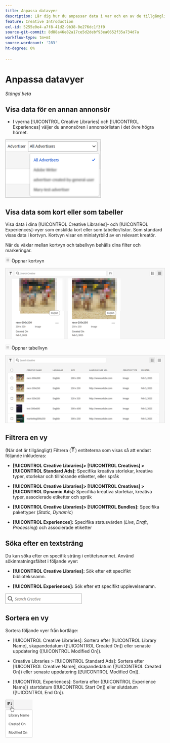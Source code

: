 ```yaml
---
title: Anpassa datavyer
description: Lär dig hur du anpassar data i var och en av de tillgängliga vyerna.
feature: Creative Introduction
exl-id: 5255e0e4-a7f8-41d2-9b38-0e276dc1f3f0
source-git-commit: 8d88a46e82a17ce5d2debf93ea0652f35a734d7a
workflow-type: tm+mt
source-wordcount: '283'
ht-degree: 0%

---
```


# Anpassa datavyer

*Stängd beta*

## Visa data för en annan annonsör

* I vyerna [!UICONTROL Creative Libraries] och [!UICONTROL Experiences] väljer du annonsören i annonsörlistan i det övre högra hörnet.

![Exempel på en annonsörlista](/help/creative/assets/advertiser.png "Exempel på en annonsörlista")

## Visa data som kort eller som tabeller

Visa data i dina [!UICONTROL Creative Libraries]- och [!UICONTROL Experiences]-vyer som enskilda kort eller som tabeller/listor. Som standard visas data i kortvyn. Kortvyn visar en miniatyrbild av en relevant kreatör.

När du växlar mellan kortvyn och tabellvyn behålls dina filter och markeringar.

![Kortvyn](/help/creative/assets/card-view-button.png "Kortvyn") Öppnar kortvyn

![Exempel på en kortvy](/help/creative/assets/card-view-example.png "Exempel på en kortvy")

![Tabell-/listvy](/help/creative/assets/table-view-button.png "Tabellvy") Öppnar tabellvyn

![Exempel på en tabellvy](/help/creative/assets/table-view-example.png "Exempel på en tabellvy")

<!-- not implemented as of 11-26:
In card view, you can increase or decrease the size of the cards.

In either view, you can:

Include all creative variations in the view. [Experiences view?]

Refresh the pane to see any changes that other users have made.
-->

## Filtrera en vy

(När det är tillgängligt) Filtrera (![Filterknapp](/help/creative/assets/filter.png "Filterknapp")) entiteterna som visas så att endast följande inkluderas:

* **[!UICONTROL Creative Libraries]> [!UICONTROL Creatives] > [!UICONTROL Standard Ads]:** Specifika kreativa storlekar, kreativa typer, storlekar och tillhörande etiketter, eller språk

* **[!UICONTROL Creative Libraries]> [!UICONTROL Creatives] > [!UICONTROL Dynamic Ads]:** Specifika kreativa storlekar, kreativa typer, associerade etiketter och språk

* **[!UICONTROL Creative Libraries]> [!UICONTROL Bundles]:** Specifika pakettyper (*Static*, *Dynamic*)

* **[!UICONTROL Experiences]:** Specifika statusvärden (*Live*, *Draft*, *Processing*) och associerade etiketter

<!-- Only available to non-admin users in Phase 1

* **[!UICONTROL Feeds] > [!UICONTROL Catalog]:** Specific library [??? different than the statuses for the Template tab, which I'd expect to show something different anyway] statuses (*Active*, *Inactive*, *Deleted*)

* **[!UICONTROL Feeds] > [!UICONTROL Job Status]:** Specific statuses (*Created*, *Queued*, *Running*, *Finished*)

* **[!UICONTROL Feeds] > [!UICONTROL Template]:** Specific library [???] statuses (*Active*, *Archived*)

* **[!UICONTROL Ad Templates]:** Specific creative sizes and template types (*Static*, *Dynamic*)

-->

## Söka efter en textsträng

Du kan söka efter en specifik sträng i entitetsnamnet. Använd sökinmatningsfältet i följande vyer:

* **[!UICONTROL Creative Libraries]:** Sök efter ett specifikt biblioteksnamn.

* **[!UICONTROL Experiences]:** Sök efter ett specifikt upplevelsenamn.

![Exempel på sökinmatningsfält](/help/creative/assets/search-field.png "Exempel på sökinmatningsfält")

## Sortera en vy

Sortera följande vyer från kortläge:

* [!UICONTROL Creative Libraries]: Sortera efter [!UICONTROL Library Name], skapandedatum ([!UICONTROL Created On]) eller senaste uppdatering ([!UICONTROL Modified On]).

* Creative Libraries > [!UICONTROL Standard Ads]: Sortera efter [!UICONTROL Creative Name], skapandedatum ([!UICONTROL Created On]) eller senaste uppdatering ([!UICONTROL Modified On]).

* [!UICONTROL Experiences]: Sortera efter ([!UICONTROL Experience Name]) startdatum ([!UICONTROL Start On]) eller slutdatum ([!UICONTROL End On]).

![Exempel på sorteringsalternativ](/help/creative/assets/sort.png "Exempel på sorteringsalternativ")
